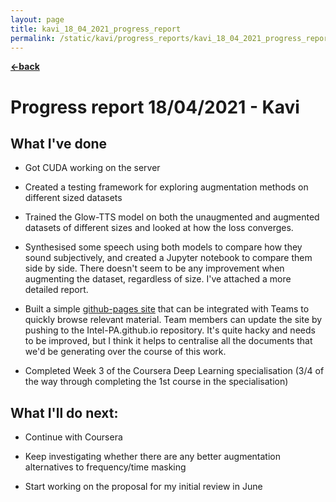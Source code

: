 ```yaml
---
layout: page
title: kavi_18_04_2021_progress_report
permalink: /static/kavi/progress_reports/kavi_18_04_2021_progress_report/
---
```


[**<-back**](/static/kavi/progress_reports)  
# Progress report 18/04/2021 - Kavi

## What I've done

- Got CUDA working on the server 

- Created a testing framework for exploring augmentation methods on different sized datasets 

- Trained the Glow-TTS model on both the unaugmented and augmented datasets of different sizes and looked at how the loss converges. 

- Synthesised some speech using both models to compare how they sound subjectively, and created a Jupyter notebook to compare them side by side. There doesn't seem to be any improvement when augmenting the dataset, regardless of size. I've attached a more detailed report.

- Built a simple [github-pages site](https://intel-pa.github.io/) that can be integrated with Teams to quickly browse relevant material. Team members can update the site by pushing to the Intel-PA.github.io repository. It's quite hacky and needs to be improved, but I think it helps to centralise all the documents that we'd be generating over the course of this work.

- Completed Week 3 of the Coursera Deep Learning specialisation (3/4 of the way through completing the 1st course in the specialisation)


## What I'll do next:

- Continue with Coursera

- Keep investigating whether there are any better augmentation alternatives to frequency/time masking

- Start working on the proposal for my initial review in June


